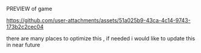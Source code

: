 
PREVIEW of game

https://github.com/user-attachments/assets/51a025b9-43ca-4c14-9743-173b2c2cec04

there are many places to optimize this , if needed i would like to update this in near future
